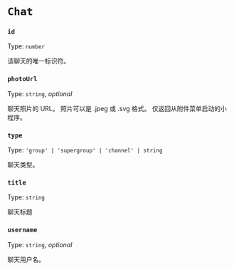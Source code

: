 # `Chat`

### `id`

Type: `number`

该聊天的唯一标识符。

### `photoUrl`

Type: `string`, _optional_

聊天照片的 URL。  照片可以是 .jpeg 或 .svg 格式。
仅返回从附件菜单启动的小程序。

### `type`

Type: `'group' | 'supergroup' | 'channel' | string`

聊天类型。

### `title`

Type: `string`

聊天标题

### `username`

Type: `string`, _optional_

聊天用户名。
